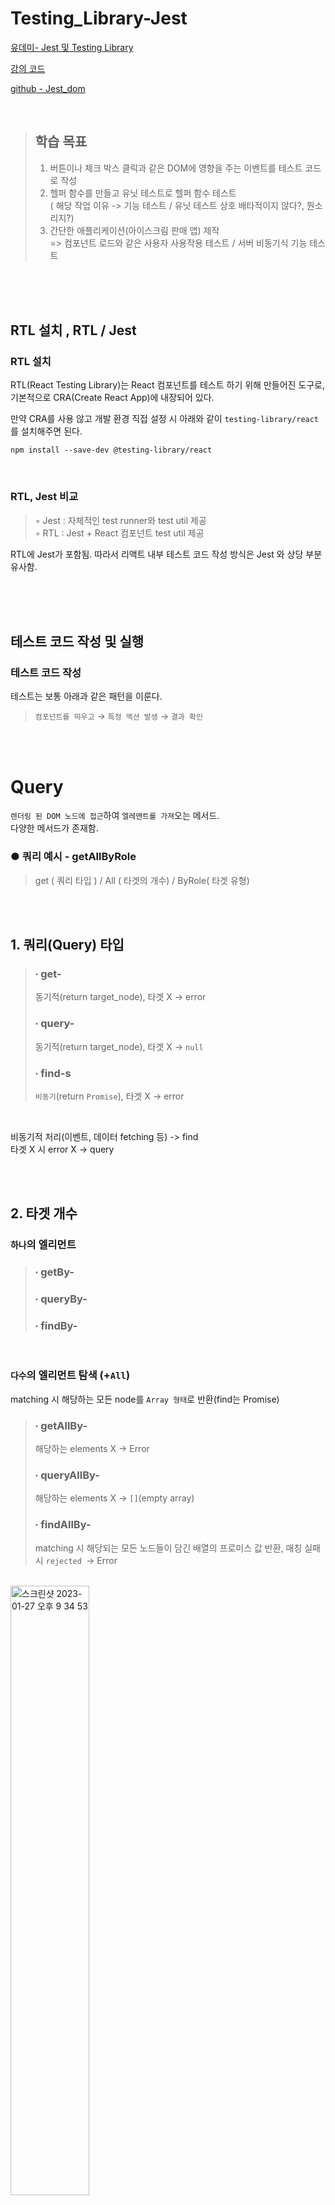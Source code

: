 # Testing_Library-Jest
[유데미- Jest 및 Testing Library](https://www.udemy.com/course/jest-testing-library/)

[강의 코드](https://github.com/bonnie/udemy-TESTING-LIBRARY)

[github - Jest_dom](https://github.com/testing-library/jest-dom)


<br/>
 
> ## 학습 목표
> 1. 버튼이나 체크 박스 클릭과 같은 DOM에 영향을 주는 이벤트를 테스트 코드로 작성
> 2. 헬퍼 함수를 만들고 유닛 테스트로 헬퍼 함수 테스트 <br/>
> ( 해당 작업 이유 -> 기능 테스트 / 유닛 테스트 상호 배타적이지 않다?, 뭔소리지?)
> 3. 간단한 애플리케이션(아이스크림 판매 앱) 제작 <br/>
>  => 컴포넌트 로드와 같은 사용자 사용작용 테스트 / 서버 비동기식 기능 테스트   
> 

<br/>
<br/>
<br/>



## RTL 설치 ,  RTL / Jest

### RTL 설치
RTL(React Testing Library)는 React 컴포넌트를 테스트 하기 위해 만들어진 도구로,
기본적으로 CRA(Create React App)에 내장되어 있다.

만약 CRA를 사용 않고 개발 환경 직접 설정 시 아래와 같이 `testing-library/react`를 설치해주면 된다.

```
npm install --save-dev @testing-library/react
```

<br/>

### RTL, Jest 비교

> ◦ Jest : 자체적인 test runner와 test util 제공<br/>
> ◦ RTL : Jest + React 컴포넌트 test util 제공<br/>

RTL에 Jest가 포함됨.
따라서 리액트 내부 테스트 코드 작성 방식은 Jest 와 상당 부분 유사함.


<br/>
<br/>
<br/>




## 테스트 코드 작성 및 실행


### 테스트 코드 작성


테스트는 보통 아래과 같은 패턴을 이룬다.

> `컴포넌트를 띄우고` → `특정 액션 발생` → `결과 확인` 


<br/>
<br/>


#  Query
`렌더링 된 DOM 노드에 접근`하여 `엘레맨트를 가져`오는 메서드.<br/>
다양한 메서드가 존재함.


### ● 쿼리 예시 - getAllByRole

> get ( 쿼리 타입 ) / All ( 타겟의 개수) / ByRole( 타겟 유형)


<br/>
<br/>

## 1. 쿼리(Query) 타입

> ### ∙ get-
> 동기적(return target_node), 타겟 X -> error
> ### ∙ query-
> 동기적(return target_node), 타겟 X -> `null`
> ### ∙ find-s
> `비동기`(return `Promise`), 타겟 X -> error

<br/>

 비동기적 처리(이벤트, 데이터 fetching 등) -> find <br/>
 타겟 X 시  error X  -> query<br/>


<br/>
<br/>


## 2. 타겟 개수
### `하나`의 엘리먼트
> ### ∙ getBy- 
> ### ∙ queryBy- 
> ### ∙ findBy-

<br/>

### `다수`의 엘리먼트 탐색 (+`All`)
 matching 시 해당하는 모든 node를 `Array 형태`로 반환(find는 Promise)
> ### ∙ getAllBy- 
> 해당하는 elements X -> Error
> ### ∙ queryAllBy- 
> 해당하는 elements X -> `[]`(empty array)
> ### ∙ findAllBy-
>  matching 시 해당되는 모든 노드들이 담긴 배열의 프로미스 값 반환,
> 매칭 실패 시 `rejected `-> Error


<br/>

<img width="50%" alt="스크린샷 2023-01-27 오후 9 34 53" src="https://user-images.githubusercontent.com/95308384/215088375-c475169b-b4d2-488b-b6d0-dcb5f9e08bd7.png" width=50%>


<br/>
<br/>

## 3. 타겟 유형 (우선 순위 별 배치)

- -ByRole
- -ByLabelText
- -ByPlaceholderText
- -ByText
- -ByDisplayValue
- -ByAltText
- -ByTitle
- -ByTestId





<br/>
<br/>


```javascript
// Test Code 예시1
import { render, screen } from '@testing-library/react';
import App from './App';


test('renders learn react link'. ()=>{
    render(<App>);
    const linkElememt = screen.getByText(/learn react/i);
    expect(linkElement).toBeTheDocument();  
});
```

<br/>

```javascript
// Test Code 예시2
import { render } from '@testing-library/react';
import Counter from './Counter';


describe('Counter test', () => {
  it('should render Counter', () => {
    render(<Counter />);
  });
}); 
```

<br/>


>#### ● renderf
>JSX를 인자로 받아 해당하는 가상 DOM 생성
>(`screen` 전역 객체로 가상 돔에 접근)
>
>#### ● screen.getByText()
>screen 객체의 getByText 메서드를 통해 
>
>#### ● describe
>같은 맥락의 test 그룹화함.
>
>#### ● it 
> 개별 테스트 수행 (test 메서드와 동일)



<br/>
<br/>


### 테스트 코드 실행

작성한 테스트 코드는 test runner를 통해 실행된다.

`[suffix].test.js` 에서 해당하는 `접미사(suffix)`를 가진 파일을 `test runner` 자동으로 탐색하여 test를 진행한다.


<br/>
<br/>

## `TDD(test-diven development, 테스트 주도 개발)`
구현해야하는 기능의 테스트 코드를 작성하고, 그 테스트를 통과하는 코드를 작성 및 수정하면서 개발하는 방식이다.

흔히 레드-그린 테스트라고 하는데, 코드 작성 전에 테스트에 실패하는 레드 테스트를 먼저 실행하고, 코드 작성 후 통과하는 그린 테스트를  확인한다.

TDD 

<br/>
<br/>

### 1. 테스트란?
테스트란, 작성한 코드가 잘 동작하는지 검증하는 작업을 말한다.
가장 기본적인 방법으로는 구현한 기능을 직접 사용하여 테스트하는 방식인데,
이렇게 프로젝트를 수동적으로 하나하나 확인하는 방법은 비용적으로 낭비가 큰 행위이다.

따라서 `테스트 코드를 작성하여 테스트를 자동화`한다.

테스트 자동화 시 리펙토링 후 테스트를 실행하여 앱이 이전과 같이 작동하는지 아닌지를 빠르게 판단이 가능하며

또한 프로젝트의 개발 과정에서 기존 코드의 기능들을 실수로 망가뜨리는 것을 효과적으로 방지할 수 있다.


<br/>
<br/>

### 2. 테스트의 종류 


<img width="50%" alt="스크린샷 2023-01-25 오후 2 33 27" src="https://user-images.githubusercontent.com/95308384/214487871-fd33f3af-cdd2-4e35-9a71-712545bd56b3.png" width="50%">

프론트 엔드의 테스트는 크게 세 가지 종류가 있다.

<br/>

#### ● E2E(End to End) 테스트
프로젝트가 브라우저 위에서 제대로 동작하는 지 사용자 관정에서 테스트하는 방법. 

셀레니움(Selenium), 퍼페티어(Pyppeteer) 등

<br/>

#### ● 통합(Integration) 테스트 
 기능 단위로 묶어서 하는 테스트로, 보통 유닛 테스트가 끝난 모듈을 묶어서 확인한다.

 여러 컴포넌트들이 잘 상호작요하고 렌더되는지, DOM 이벤트 발생 시 올바른 UI 변화가 발생하는 지 등.


<br/>

#### ● 유닛 테스트
최소 단위로 기능이 잘 동작하는지 확인 하는 방법.

컴포넌트가 잘 렌더되는지, 특정 함수가 잘 동작하는지 등.




<br/><br/>

## 함수 유닛 테스트
함수 유닛 테스를 권장하는 경우는 기능 테스트로 테스트 하기에는 로직이 너무 복잡한 경우이다.
-> 엣지 케이스가 너무 많은 경우 컴포넌트를 실행하여 가능한 모든 에지 케이스의 테스트를 수행하는 것은 과할 수 있다.

<br/>

### Commt 2.1 - 함수 유닛 테스트, Test Code / [Fn] replaceCamelWithSpaces / describe / toBe

<br/>

> [Fn] replaceCamelWithSpaces - 정규표현식 사용 -> `정규 표현식 정리 필요`<br/>
> `describe 문`으로 테스트를 그룹으로 묶어 한번에 처리 <br/>
> `Jest-toBe()` : Jest의 기본 매처(Matcher) 함수로 두 값을 직접 비교함 <br/>


<br/>
<br/>


## Behavior Driven Test(행위 주도 테스트)
React Testing Library는 ```Behavior Driven Test(행위 주도 테스트)``` 방법론이  대두 되면서 함께 주목 받기 시작한 테스팅 라이브러리 이다. 

```Behavior Driven Test(행위 주도 테스트)```는 기존에 관행이던 ```Implementation Driven Test(구현 주도 테스트)```의 단점을 보완하기 위한 방법론으로, 
기존의 ```Implementation Driven Test(구현 주도 테스트)```에서의 애플리케이션이 어떻게 작동하는지에 대한 테스트가 아닌, 
사용자가 에플리케이션을 이용하는 관점에서 ```실제 사용자 경험```을 위주로 테스트를 작성핟다.

<br/>

```html
<h2 class="title">제목</h2>
```


예를 들어, 위와 같은 UI를 테스트한다고 가장할 떄,

```Implementation Driven Test(구현 주도 테스트)```는  ```<h2>```라는 태그 와 ```title```이라는 클래스가 사용 되었는지 여부를 테스트한다.

반면, ```Behavior Driven Test(행위 주도 테스트)```에서는 ```사용자에게 어떤 컨텐츠가 보```이는지, ``사용자가 어떤 이벤트를 발생``시켰을 때, 그에 따른 올바른 ```상호작용이 발생```되는지를 테스트한다.

<br/>

또한 예시의 ```<h2>``` 태그를 ```<h3>```로 변경 시, 

```Implementation Driven Test(구현 주도 테스트)```는 작성된 테스트가 문제가 되지만,

```Behavior Driven Test(행위 주도 테스트)```는 문제가 되지 않는다.

왜냐하면 애플리케이션 입장에서는 구현 디테일이 바뀐 것 이지만, 사용자 입장에서는 ```제목```이라는 텍스트가 화면에 있다는 사실은 변함이 없기 떄문이다.




<br/><br/>


## Mock 이란?













<br/>


------
Reference)<br/>
https://www.udemy.com/course/jest-testing-library/<br/>
https://tecoble.techcourse.co.kr/post/2021-10-22-react-testing-library/<br/>
https://testing-library.com/docs/queries/about/<br/>
https://learn-react-test.vlpt.us/#/<br/>
https://www.crocus.co.kr/1555<br/>
https://www.daleseo.com/react-testing-library/<br/>
https://www.daleseo.com/react-testing-library/<br/>

